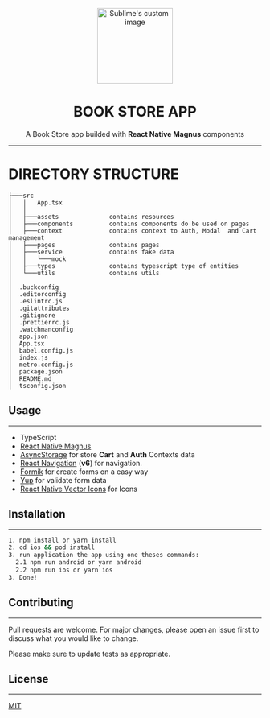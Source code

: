 <p align="center">
  <img width=150 src="https://reactnative.dev/img/header_logo.svg" alt="Sublime's custom image"/>
</p>

<h1 align="center" style="font-weight: bold">BOOK STORE APP</h1>

<p align="center">
A Book Store app builded with <b>React Native Magnus</b> components
</p>


---

# DIRECTORY STRUCTURE
```
├───src
│   │   App.tsx
│   │   
│   ├───assets              contains resources
│   ├───components          contains components do be used on pages
│   ├───context             contains context to Auth, Modal  and Cart management
│   ├───pages               contains pages
│   ├───service             contains fake data
│   │   └───mock
│   ├───types               contains typescript type of entities
│   └───utils               contains utils
│
│  .buckconfig
│  .editorconfig
│  .eslintrc.js
│  .gitattributes
│  .gitignore
│  .prettierrc.js
│  .watchmanconfig
│  app.json
│  App.tsx
│  babel.config.js
│  index.js
│  metro.config.js
│  package.json
│  README.md
│  tsconfig.json
```
## Usage
---

- TypeScript
- [React Native Magnus](https://github.com/jsartisan/react-native-magnus)
- [AsyncStorage](https://github.com/react-native-community/async-storage) for store **Cart** and **Auth** Contexts data
- [React Navigation](https://reactnavigation.org/) (**v6**) for navigation.
- [Formik](https://formik.org/docs/overview) for create forms on a easy way
- [Yup](https://github.com/jquense/yup) for validate form data
- [React Native Vector Icons](https://github.com/oblador/react-native-vector-icons) for Icons


## Installation
---


```cmd
1. npm install or yarn install
2. cd ios && pod install
3. run application the app using one theses commands:
  2.1 npm run android or yarn android
  2.2 npm run ios or yarn ios
3. Done!
```

## Contributing
---

Pull requests are welcome. For major changes, please open an issue first to discuss what you would like to change.

Please make sure to update tests as appropriate.

## License
---

[MIT](https://choosealicense.com/licenses/mit/)